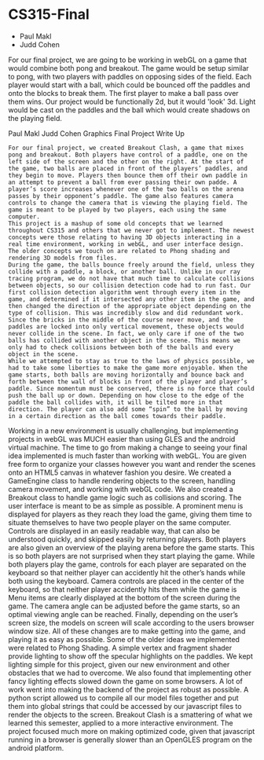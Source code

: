 CS315-Final
===========
 - Paul Makl
 - Judd Cohen

For our final project, we are going to be working in webGL on a game that would combine both pong and breakout. The game would be setup similar to pong, with two players with paddles on opposing sides of the field. Each player would start with a ball, which could be bounced off the paddles and onto the blocks to break them. The first player to make a ball pass over them wins. Our project would be functionally 2d, but it would 'look' 3d. Light would be cast on the paddles and the ball which would create shadows on the playing field.

Paul Makl
Judd Cohen
Graphics Final Project Write Up

	For our final project, we created Breakout Clash, a game that mixes pong and breakout. Both players have control of a paddle, one on the left side of the screen and the other on the right. At the start of the game, two balls are placed in front of the players’ paddles, and they begin to move. Players then bounce them off their own paddle in an attempt to prevent a ball from ever passing their own padde. A player’s score increases whenever one of the two balls on the arena passes by their opponent’s paddle. The game also features camera controls to change the camera that is viewing the playing field. The game is meant to be played by two players, each using the same computer. 
	This project is a mashup of some old concepts that we learned throughout CS315 and others that we never got to implement. The newest concepts were those relating to having 3D objects interacting in a real time environment, working in webGL, and user interface design. The older concepts we touch on are related to Phong shading and rendering 3D models from files.
	During the game, the balls bounce freely around the field, unless they collide with a paddle, a block, or another ball. Unlike in our ray tracing program, we do not have that much time to calculate collisions between objects, so our collision detection code had to run fast. Our first collision detection algorithm went through every item in the game, and determined if it intersected any other item in the game, and then changed the direction of the appropriate object depending on the type of collision. This was incredibly slow and did redundant work. Since the bricks in the middle of the course never move, and the paddles are locked into only vertical movement, these objects would never collide in the scene. In fact, we only care if one of the two balls has collided with another object in the scene. This means we only had to check collisions between both of the balls and every object in the scene.
	While we attempted to stay as true to the laws of physics possible, we had to take some liberties to make the game more enjoyable. When the game starts, both balls are moving horizontally and bounce back and forth between the wall of blocks in front of the player and player’s paddle. Since momentum must be conserved, there is no force that could push the ball up or down. Depending on how close to the edge of the paddle the ball collides with, it will be tilted more in that direction. The player can also add some “spin” to the ball by moving in a certain direction as the ball comes towards their paddle. 
Working in a new environment is usually challenging, but implementing projects in webGL was MUCH easier than using GLES and the android virtual machine. The time to go from making a change to seeing your final idea implemented is much faster than working with webGL. You are given free form to organize your classes however you want and render the scenes onto an HTML5 canvas in whatever fashion you desire. We created a GameEngine class to handle rendering objects to the screen, handling camera movement, and working with webGL code. We also created a Breakout class to handle game logic such as collisions and scoring. 
The user interface is meant to be as simple as possible. A prominent menu is displayed for players as they reach they load the game, giving them time to situate themselves to have two people player on the same computer. Controls are displayed in an easily readable way, that can also be understood quickly, and skipped easily by returning players. Both players are also given an overview of the playing arena before the game starts. This is so both players are not surprised when they start playing the game. While both players play the game, controls for each player are separated on the keyboard so that neither player can accidently hit the other’s hands while both using the keyboard. Camera controls are placed in the center of the keyboard, so that neither player accidently hits them while the game is Menu items are clearly displayed at the bottom of the screen during the game. The camera angle can be adjusted before the game starts, so an optimal viewing angle can be reached. Finally, depending on the user’s screen size, the models on screen will scale according to the users browser window size. All of these changes are to make getting into the game, and playing it as easy as possible.
Some of the older ideas we implemented were related to Phong Shading. A simple vertex and fragment shader provide lighting to show off the specular highlights on the paddles. We kept lighting simple for this project, given our new environment and other obstacles that we had to overcome. We also found that implementing other fancy lighting effects slowed down the game on some browsers.
A lot of work went into making the backend of the project as robust as possible. A python script allowed us to compile all our model files together and put them into global strings that could be accessed by our javascript files to render the objects to the screen.
Breakout Clash is a smattering of what we learned this semester, applied to a more interactive environment. The project focused much more on making optimized code, given that javascript running in a browser is generally slower than an OpenGLES program on the android platform.

